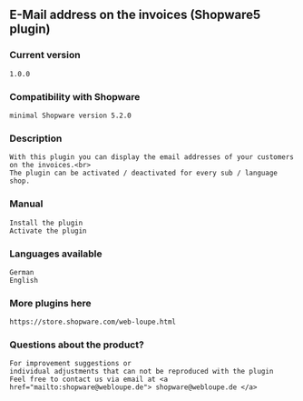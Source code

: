 ## E-Mail address on the invoices (Shopware5 plugin)

### Current version

    1.0.0

### Compatibility with Shopware

    minimal Shopware version 5.2.0

### Description

    With this plugin you can display the email addresses of your customers on the invoices.<br>
    The plugin can be activated / deactivated for every sub / language shop.

### Manual

    Install the plugin
    Activate the plugin

### Languages available
    
    German
    English

### More plugins here

    https://store.shopware.com/web-loupe.html
    
### Questions about the product?

    For improvement suggestions or
    individual adjustments that can not be reproduced with the plugin
    Feel free to contact us via email at <a href="mailto:shopware@webloupe.de"> shopware@webloupe.de </a>    

